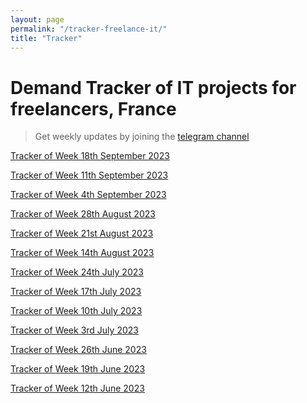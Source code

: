 ```yaml
---
layout: page
permalink: "/tracker-freelance-it/"
title: "Tracker"
---
```

# Demand Tracker of IT projects for freelancers, France
> Get weekly updates by joining the [telegram
> channel](https://t.me/+3y9PJaF335UxYTg0)

[Tracker of Week 18th September 2023](/tracker-20230925/)

[Tracker of Week 11th September 2023](/tracker-20230918/)

[Tracker of Week 4th September 2023](/tracker-20230911/)

[Tracker of Week 28th August 2023](/tracker-20230904/)

[Tracker of Week 21st August 2023](/tracker-20230828/)

[Tracker of Week 14th August 2023](/tracker-20230821/)

[Tracker of Week 24th July 2023](/tracker-20230731/)

[Tracker of Week 17th July 2023](/tracker-20230724/)

[Tracker of Week 10th July 2023](/tracker-20230717/)

[Tracker of Week 3rd July 2023](/tracker-20230710/)

[Tracker of Week 26th June 2023](/tracker-20230703/)

[Tracker of Week 19th June 2023](/tracker-20230626/)

[Tracker of Week 12th June 2023](/tracker-20230619/)
